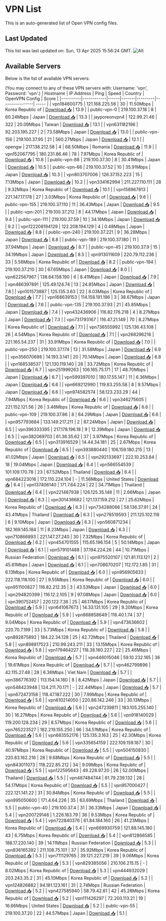 # VPN List

This is an auto-generated list of Open VPN config files.

## Last Updated

This list was last updated on: Sun, 13 Apr 2025 15:56:24 GMT.
![Alt](https://repobeats.axiom.co/api/embed/186b98318ef1479477931607c1ad7d823f12451f.svg "Repobeats analytics image")

## Available Servers

Below is the list of available VPN servers:

(You may connect to any of these VPN servers with: Username: 'vpn', Password: 'vpn'.)
| Hostname | IP Address | Ping | Speed | Country | OpenVPN Config | Score |
|----------|------------|------|-------|---------|----------------| ----- |
| vpn184600775 | 121.168.225.56 | 30 | 11.50Mbps | Korea Republic of | [Download 📥](./configs/server_0_KR.ovpn) | 13.9 |
| public-vpn-0 | 219.100.37.18 | 8 | 60.24Mbps | Japan | [Download 📥](./configs/server_1_JP.ovpn) | 13.3 |
| jayporeonvpn4 | 122.99.21.46 | 322 | 20.09Mbps | Taiwan | [Download 📥](./configs/server_2_TW.ovpn) | 13.1 |
| vpn631182196 | 92.203.195.227 | 2 | 73.58Mbps | Japan | [Download 📥](./configs/server_3_JP.ovpn) | 13.0 |
| public-vpn-156 | 219.100.37.95 | 21 | 560.27Mbps | Japan | [Download 📥](./configs/server_4_JP.ovpn) | 12.1 |
| opengw | 217.138.212.58 | 4 | 68.50Mbps | Romania | [Download 📥](./configs/server_5_RO.ovpn) | 11.9 |
| vpn152067795 | 180.231.86.46 | 78 | 7.97Mbps | Korea Republic of | [Download 📥](./configs/server_6_KR.ovpn) | 10.8 |
| public-vpn-88 | 219.100.37.30 | 8 | 30.41Mbps | Japan | [Download 📥](./configs/server_7_JP.ovpn) | 10.5 |
| public-vpn-66 | 219.100.37.52 | 10 | 35.91Mbps | Japan | [Download 📥](./configs/server_8_JP.ovpn) | 10.3 |
| vpn803707006 | 126.37.152.223 | 15 | 7.13Mbps | Japan | [Download 📥](./configs/server_9_JP.ovpn) | 10.2 |
| vpn334162994 | 211.227.110.111 | 28 | 9.32Mbps | Korea Republic of | [Download 📥](./configs/server_10_KR.ovpn) | 10.1 |
| vpn158967813 | 221.147.17.178 | 27 | 3.03Mbps | Korea Republic of | [Download 📥](./configs/server_11_KR.ovpn) | 9.6 |
| public-vpn-155 | 219.100.37.110 | 11 | 36.43Mbps | Japan | [Download 📥](./configs/server_12_JP.ovpn) | 9.5 |
| public-vpn-201 | 219.100.37.212 | 8 | 44.17Mbps | Japan | [Download 📥](./configs/server_13_JP.ovpn) | 9.4 |
| public-vpn-111 | 219.100.37.59 | 10 | 34.16Mbps | Japan | [Download 📥](./configs/server_14_JP.ovpn) | 9.2 |
| vpn122208194129 | 122.208.194.129 | 4 | 0.48Mbps | Japan | [Download 📥](./configs/server_15_JP.ovpn) | 8.8 |
| public-vpn-240 | 219.100.37.221 | 9 | 36.28Mbps | Japan | [Download 📥](./configs/server_16_JP.ovpn) | 8.8 |
| public-vpn-189 | 219.100.37.180 | 11 | 37.94Mbps | Japan | [Download 📥](./configs/server_17_JP.ovpn) | 8.7 |
| public-vpn-45 | 219.100.37.9 | 15 | 34.19Mbps | Japan | [Download 📥](./configs/server_18_JP.ovpn) | 8.5 |
| vpn913011609 | 220.79.112.236 | 33 | 5.56Mbps | Korea Republic of | [Download 📥](./configs/server_19_KR.ovpn) | 8.2 |
| public-vpn-194 | 219.100.37.210 | 30 | 67.65Mbps | Japan | [Download 📥](./configs/server_20_JP.ovpn) | 8.0 |
| vpn622567967 | 138.64.158.190 | 6 | 8.41Mbps | Japan | [Download 📥](./configs/server_21_JP.ovpn) | 7.9 |
| vpn486397891 | 125.49.124.74 | 13 | 24.85Mbps | Japan | [Download 📥](./configs/server_22_JP.ovpn) | 7.8 |
| vpn101573887 | 125.135.3.63 | 22 | 8.03Mbps | Korea Republic of | [Download 📥](./configs/server_23_KR.ovpn) | 7.7 |
| vpn168639153 | 114.158.191.196 | 3 | 38.67Mbps | Japan | [Download 📥](./configs/server_24_JP.ovpn) | 7.6 |
| public-vpn-135 | 219.100.37.93 | 21 | 45.85Mbps | Japan | [Download 📥](./configs/server_25_JP.ovpn) | 7.4 |
| vpn432436906 | 116.82.176.218 | 4 | 8.27Mbps | Japan | [Download 📥](./configs/server_26_JP.ovpn) | 7.3 |
| vpn731793167 | 116.47.21.149 | 70 | 8.27Mbps | Korea Republic of | [Download 📥](./configs/server_27_KR.ovpn) | 7.1 |
| vpn736555992 | 125.136.43.108 | 26 | 4.54Mbps | Korea Republic of | [Download 📥](./configs/server_28_KR.ovpn) | 7.1 |
| vpn268296216 | 221.165.54.237 | 31 | 33.91Mbps | Korea Republic of | [Download 📥](./configs/server_29_KR.ovpn) | 7.0 |
| public-vpn-250 | 219.100.37.174 | 13 | 31.58Mbps | Japan | [Download 📥](./configs/server_30_JP.ovpn) | 6.9 |
| vpn356070698 | 14.193.3.141 | 20 | 70.14Mbps | Japan | [Download 📥](./configs/server_31_JP.ovpn) | 6.8 |
| vpn168538537 | 121.130.119.140 | 28 | 33.72Mbps | Korea Republic of | [Download 📥](./configs/server_32_KR.ovpn) | 6.7 |
| vpn251999263 | 106.165.75.171 | 17 | 48.70Mbps | Japan | [Download 📥](./configs/server_33_JP.ovpn) | 6.7 |
| vpn599397010 | 180.17.55.147 | 11 | 6.36Mbps | Japan | [Download 📥](./configs/server_34_JP.ovpn) | 6.6 |
| vpn669212990 | 119.83.255.58 | 8 | 9.57Mbps | Japan | [Download 📥](./configs/server_35_JP.ovpn) | 6.6 |
| vpn974582574 | 58.123.233.29 | 44 | 7.94Mbps | Korea Republic of | [Download 📥](./configs/server_36_KR.ovpn) | 6.6 |
| vpn346275605 | 221.152.121.56 | 26 | 3.46Mbps | Korea Republic of | [Download 📥](./configs/server_37_KR.ovpn) | 6.6 |
| public-vpn-109 | 219.100.37.86 | 8 | 64.29Mbps | Japan | [Download 📥](./configs/server_38_JP.ovpn) | 6.6 |
| vpn957793684 | 133.149.217.211 | 2 | 87.24Mbps | Japan | [Download 📥](./configs/server_39_JP.ovpn) | 6.5 |
| vpn396333395 | 217.178.196.18 | 9 | 12.39Mbps | Japan | [Download 📥](./configs/server_40_JP.ovpn) | 6.5 |
| vpn382069703 | 61.36.35.62 | 37 | 3.97Mbps | Korea Republic of | [Download 📥](./configs/server_41_KR.ovpn) | 6.5 |
| vpn313916529 | 14.44.34.181 | 25 | 2.67Mbps | Korea Republic of | [Download 📥](./configs/server_42_KR.ovpn) | 6.5 |
| vpn393880440 | 106.159.180.215 | 13 | 41.02Mbps | Japan | [Download 📥](./configs/server_43_JP.ovpn) | 6.5 |
| vpn292133697 | 222.10.253.84 | 18 | 19.04Mbps | Japan | [Download 📥](./configs/server_44_JP.ovpn) | 6.4 |
| vpn566554539 | 101.109.170.78 | 23 | 67.52Mbps | Thailand | [Download 📥](./configs/server_45_TH.ovpn) | 6.4 |
| vpn684223016 | 172.110.224.104 | - | 11.56Mbps | United States | [Download 📥](./configs/server_46_US.ovpn) | 6.4 |
| vpn137406140 | 171.7.64.224 | 22 | 34.71Mbps | Thailand | [Download 📥](./configs/server_47_TH.ovpn) | 6.4 |
| vpn221487938 | 126.125.35.148 | 11 | 2.66Mbps | Japan | [Download 📥](./configs/server_48_JP.ovpn) | 6.3 |
| vpn301436682 | 121.137.159.212 | 27 | 25.62Mbps | Korea Republic of | [Download 📥](./configs/server_49_KR.ovpn) | 6.3 |
| vpn734288066 | 58.136.37.91 | 24 | 43.41Mbps | Thailand | [Download 📥](./configs/server_50_TH.ovpn) | 6.3 |
| vpn278519593 | 211.125.102.118 | 6 | 9.10Mbps | Japan | [Download 📥](./configs/server_51_JP.ovpn) | 6.3 |
| vpn560871234 | 182.169.145.184 | 11 | 8.23Mbps | Japan | [Download 📥](./configs/server_52_JP.ovpn) | 6.3 |
| vpn710866893 | 221.147.27.240 | 30 | 7.32Mbps | Korea Republic of | [Download 📥](./configs/server_53_KR.ovpn) | 6.2 |
| vpn454701555 | 115.65.196.154 | 5 | 50.14Mbps | Japan | [Download 📥](./configs/server_54_JP.ovpn) | 6.1 |
| vpn579101488 | 37.194.224.26 | 44 | 10.71Mbps | Russian Federation | [Download 📥](./configs/server_55_RU.ovpn) | 6.1 |
| vpn975520107 | 121.81.113.121 | 2 | 45.61Mbps | Japan | [Download 📥](./configs/server_56_JP.ovpn) | 6.1 |
| vpn708670207 | 112.172.1.85 | 31 | 6.13Mbps | Korea Republic of | [Download 📥](./configs/server_57_KR.ovpn) | 6.0 |
| vpn956905633 | 222.118.118.100 | 27 | 9.55Mbps | Korea Republic of | [Download 📥](./configs/server_58_KR.ovpn) | 6.0 |
| vpn951100827 | 116.82.212.35 | 3 | 43.53Mbps | Japan | [Download 📥](./configs/server_59_JP.ovpn) | 6.0 |
| vpn294820399 | 116.12.2.105 | 9 | 97.08Mbps | Japan | [Download 📥](./configs/server_60_JP.ovpn) | 6.0 |
| vpn390752457 | 220.122.7.38 | 25 | 46.17Mbps | Korea Republic of | [Download 📥](./configs/server_61_KR.ovpn) | 5.9 |
| vpn641067673 | 14.33.131.105 | 29 | 9.20Mbps | Korea Republic of | [Download 📥](./configs/server_62_KR.ovpn) | 5.9 |
| vpn868858649 | 116.40.1.74 | 37 | 9.04Mbps | Korea Republic of | [Download 📥](./configs/server_63_KR.ovpn) | 5.9 |
| vpn473636602 | 220.70.7.199 | 33 | 5.73Mbps | Korea Republic of | [Download 📥](./configs/server_64_KR.ovpn) | 5.8 |
| vpn892875892 | 184.22.34.128 | 25 | 42.72Mbps | Thailand | [Download 📥](./configs/server_65_TH.ovpn) | 5.8 |
| vpn898817523 | 210.99.243.211 | 33 | 13.15Mbps | Korea Republic of | [Download 📥](./configs/server_66_KR.ovpn) | 5.8 |
| vpn179464227 | 118.38.160.227 | 22 | 25.46Mbps | Korea Republic of | [Download 📥](./configs/server_67_KR.ovpn) | 5.7 |
| vpn446015046 | 59.10.232.165 | 36 | 19.61Mbps | Korea Republic of | [Download 📥](./configs/server_68_KR.ovpn) | 5.7 |
| vpn462799896 | 42.115.27.48 | 28 | 6.36Mbps | Viet Nam | [Download 📥](./configs/server_69_VN.ovpn) | 5.7 |
| vpn386776392 | 113.154.14.180 | 8 | 8.42Mbps | Japan | [Download 📥](./configs/server_70_JP.ovpn) | 5.7 |
| vpn548423948 | 124.211.70.171 | - | 22.44Mbps | Japan | [Download 📥](./configs/server_71_JP.ovpn) | 5.7 |
| vpn672473158 | 118.47.187.222 | 30 | 7.99Mbps | Korea Republic of | [Download 📥](./configs/server_72_KR.ovpn) | 5.6 |
| vpn610214050 | 220.86.142.246 | 33 | 30.13Mbps | Korea Republic of | [Download 📥](./configs/server_73_KR.ovpn) | 5.6 |
| vpn247239811 | 183.105.255.140 | 30 | 16.27Mbps | Korea Republic of | [Download 📥](./configs/server_74_KR.ovpn) | 5.6 |
| vpn918140029 | 119.200.128.234 | 29 | 8.57Mbps | Korea Republic of | [Download 📥](./configs/server_75_KR.ovpn) | 5.6 |
| vpn765223527 | 182.219.155.250 | 96 | 34.51Mbps | Korea Republic of | [Download 📥](./configs/server_76_KR.ovpn) | 5.6 |
| vpn683552176 | 125.135.3.163 | 25 | 42.30Mbps | Korea Republic of | [Download 📥](./configs/server_77_KR.ovpn) | 5.6 |
| vpn335654159 | 222.109.159.187 | 30 | 40.97Mbps | Korea Republic of | [Download 📥](./configs/server_78_KR.ovpn) | 5.5 |
| vpn504150830 | 220.83.162.216 | 28 | 9.68Mbps | Korea Republic of | [Download 📥](./configs/server_79_KR.ovpn) | 5.5 |
| vpn843011073 | 118.222.85.212 | 34 | 9.09Mbps | Korea Republic of | [Download 📥](./configs/server_80_KR.ovpn) | 5.5 |
| vpn122595643 | 49.228.97.20 | 26 | 52.00Mbps | Thailand | [Download 📥](./configs/server_81_TH.ovpn) | 5.5 |
| vpn487484744 | 61.79.239.132 | 28 | 54.17Mbps | Korea Republic of | [Download 📥](./configs/server_82_KR.ovpn) | 5.5 |
| vpn957000427 | 222.121.141.22 | 31 | 30.84Mbps | Korea Republic of | [Download 📥](./configs/server_83_KR.ovpn) | 5.5 |
| vpn995050600 | 171.4.64.226 | 35 | 63.69Mbps | Thailand | [Download 📥](./configs/server_84_TH.ovpn) | 5.5 |
| public-vpn-40 | 219.100.37.4 | 31 | 36.33Mbps | Japan | [Download 📥](./configs/server_85_JP.ovpn) | 5.4 |
| vpn200729148 | 1.226.183.79 | 36 | 9.53Mbps | Korea Republic of | [Download 📥](./configs/server_86_KR.ovpn) | 5.4 |
| vpn722840376 | 61.84.184.160 | 26 | 41.23Mbps | Korea Republic of | [Download 📥](./configs/server_87_KR.ovpn) | 5.4 |
| vpn669930759 | 121.88.145.180 | 43 | 6.75Mbps | Korea Republic of | [Download 📥](./configs/server_88_KR.ovpn) | 5.4 |
| vpn612866585 | 188.17.220.140 | 39 | 14.11Mbps | Russian Federation | [Download 📥](./configs/server_89_RU.ovpn) | 5.3 |
| vpn836165392 | 211.108.75.101 | 37 | 35.92Mbps | Korea Republic of | [Download 📥](./configs/server_90_KR.ovpn) | 5.3 |
| vpn711129765 | 39.121.227.219 | 39 | 9.06Mbps | Korea Republic of | [Download 📥](./configs/server_91_KR.ovpn) | 5.3 |
| vpn829385056 | 210.106.215.15 | - | 8.02Mbps | Korea Republic of | [Download 📥](./configs/server_92_KR.ovpn) | 5.3 |
| vpn444932029 | 203.243.35.2 | 31 | 45.10Mbps | Korea Republic of | [Download 📥](./configs/server_93_KR.ovpn) | 5.2 |
| vpn124826882 | 94.181.123.161 | 31 | 2.74Mbps | Russian Federation | [Download 📥](./configs/server_94_RU.ovpn) | 5.2 |
| vpn427585940 | 58.79.42.61 | 42 | 45.28Mbps | Korea Republic of | [Download 📥](./configs/server_95_KR.ovpn) | 5.2 |
| vpn111426297 | 72.200.113.21 | 19 | 16.66Mbps | United States | [Download 📥](./configs/server_96_US.ovpn) | 5.2 |
| public-vpn-55 | 219.100.37.20 | 22 | 44.57Mbps | Japan | [Download 📥](./configs/server_97_JP.ovpn) | 5.1 |
